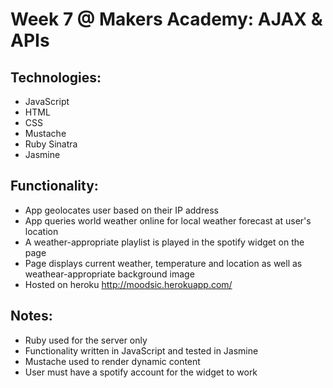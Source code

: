 Week 7 @ Makers Academy: AJAX & APIs
====================================

Technologies:
-------------
- JavaScript
- HTML
- CSS
- Mustache
- Ruby Sinatra
- Jasmine

Functionality:
--------------
- App geolocates user based on their IP address
- App queries world weather online for local weather forecast at user's location
- A weather-appropriate playlist is played in the spotify widget on the page
- Page displays current weather, temperature and location as well as weathear-appropriate background image
- Hosted on heroku http://moodsic.herokuapp.com/

Notes:
-----
- Ruby used for the server only
- Functionality written in JavaScript and tested in Jasmine
- Mustache used to render dynamic content
- User must have a spotify account for the widget to work
